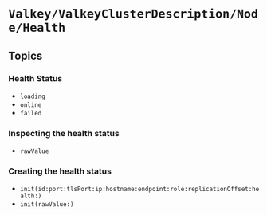 # ``Valkey/ValkeyClusterDescription/Node/Health``

## Topics

### Health Status

- ``loading``
- ``online``
- ``failed``

### Inspecting the health status

- ``rawValue``

### Creating the health status

- ``init(id:port:tlsPort:ip:hostname:endpoint:role:replicationOffset:health:)``
- ``init(rawValue:)``
